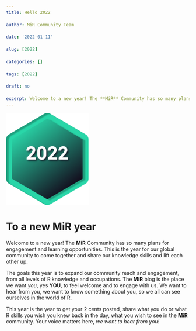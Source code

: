 ```yaml
---
title: Hello 2022

author: MiR Community Team

date: '2022-01-11'

slug: [2022]

categories: []

tags: [2022]

draft: no

excerpt: Welcome to a new year! The **MiR** Community has so many plans for engagement and learning opportunities. This is the year for our global community to come together and share our knowledge skills and lift each other up.
---
```




<img src="feature.png" alt='img' height='252'>

# To a new MiR year

Welcome to a new year! The **MiR** Community has so many plans for engagement and learning opportunities. This is the year for our global community to come together and share our knowledge skills and lift each other up.

The goals this year is to expand our community reach and engagement, from all levels of R knowledge and occupations. The **MiR** blog is the place we want *you*, yes **YOU**, to feel welcome and to engage with us. We want to hear from you, we want to know something about you, so we all can see ourselves in the world of R.

This year is the year to get your 2 cents posted, share what you do or what R skills you wish you knew back in the day, what you wish to see in the **MiR** community. Your voice matters here, *we want to hear from you!* 


















